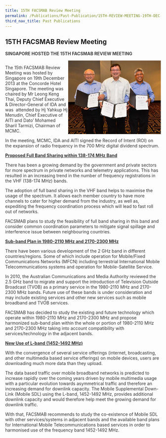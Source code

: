 ```yaml
---
title: 15TH FACSMAB Review Meeting
permalink: /Publications/Past-Publication/15TH-REVIEW-MEETING-19TH-DEC-2013
third_nav_title: Past Publications
---
```

<div class="section-content">
<h2>15TH FACSMAB Review Meeting</h2>
<p class="default-content" style="color: #3f3f3f; margin: 0px; padding: 0px 0px 1em; border: 0px;"><strong style="background: transparent; margin: 0px; padding: 0px; border: 0px;">SINGAPORE&nbsp;HOSTED THE 15TH FACSMAB REVIEW MEETING</strong></p><p style="color: #333333; margin: 0px; padding: 0px 0px 1em; border: 0px;"><img alt="" src="/assets/images/Signing-of-ROI-on-700-MHz-Band-Photo.jpg" class="alignright wp-image-1351 size-medium" style="width: 300px; height: 237px; float: right;"></p><p style="color: #333333; margin: 0px; padding: 0px 0px 1em; border: 0px;">The 15th FACSMAB Review Meeting was hosted by Singapore on 19th December 2013 at the Concorde Hotel Singapore. The meeting was chaired by Mr Leong Keng Thai, Deputy Chief Executive &amp; Director-General of IDA and was&nbsp; attended by Hj Yahkup Hj Menudin, Chief Executive of AITI and Dato’ Mohamed Sharil Tarmizi, Chairman of MCMC.</p><p style="color: #333333; margin: 0px; padding: 0px 0px 1em; border: 0px;">In the meeting, MCMC, IDA and AITI signed the Record of Intent (ROI) on the expansion of radio frequency in the 700 MHz digital dividend spectrum.</p><p style="color: #333333; margin: 0px; padding: 0px 0px 1em; border: 0px;"><span style="text-decoration: underline;"><strong style="background: transparent; margin: 0px; padding: 0px; border: 0px;">Proposed Full Band Sharing within 138-174 MHz Band</strong></span></p><p style="color: #333333; margin: 0px; padding: 0px 0px 1em; border: 0px;">There has been a growing demand by the government and private sectors for more spectrum in private networks and telemetry applications. This has resulted in an increasing trend in the number of frequency registrations in the VHF (138-174 MHz) bands.</p><p style="color: #333333; margin: 0px; padding: 0px 0px 1em; border: 0px;">The adoption of full band sharing in the VHF band helps to maximise the usage of the spectrum. It allows each member country to have more channels to cater for higher demand from the industry, as well as, expediting the frequency coordination process which will lead to fast roll out of networks.</p><p style="color: #333333; margin: 0px; padding: 0px 0px 1em; border: 0px;">FACSMAB plans to study the feasibility of full band sharing in this band and consider common coordination parameters to mitigate signal spillage and interference issue between neighbouring countries.</p><p style="color: #333333; margin: 0px; padding: 0px 0px 1em; border: 0px;"><span style="text-decoration: underline;"><strong style="background: transparent; margin: 0px; padding: 0px; border: 0px;">Sub-band Plan in 1980-2110 MHz and 2170-2300 MHz</strong></span></p><p style="color: #333333; margin: 0px; padding: 0px 0px 1em; border: 0px;">There have been various development of the 2 GHz band in different countries/regions. Some of which include operation for Mobile/Fixed Communications Networks (MFCN) including terrestrial International Mobile Telecommunications systems and operation for Mobile-Satellite Service.</p><p style="color: #333333; margin: 0px; padding: 0px 0px 1em; border: 0px;">In 2010, the Australian Communications and Media Authority reviewed the 2.5 GHz band to migrate and support the introduction of Television Outside Broadcast (TVOB) as a primary service in the 1980-2110 MHz and 2170-2300 MHz bands. Future use of these bands is under consideration and may include existing services and other new services such as mobile broadband and TVOB services.</p><p style="color: #333333; margin: 0px; padding: 0px 0px 1em; border: 0px;">FACSMAB has decided to study the existing and future technology which operate within 1980-2110 MHz and 2170-2300 MHz and propose harmonized sub-band plan within the whole or portion of 1980-2110 MHz and 2170-2300 MHz taking into account compatibility with services/technology in the adjacent bands.</p><p style="color: #333333; margin: 0px; padding: 0px 0px 1em; border: 0px;"><span style="text-decoration: underline;"><strong style="background: transparent; margin: 0px; padding: 0px; border: 0px;">New Use of L-band (1452-1492 MHz)</strong></span></p><p style="color: #333333; margin: 0px; padding: 0px 0px 1em; border: 0px;">With the convergence of several service offerings (internet, broadcasting, and other multimedia based service offerings) on mobile devices, users are downloading much more data than they upload.</p><p style="color: #333333; margin: 0px; padding: 0px 0px 1em; border: 0px;">The data based traffic over mobile broadband networks is predicted to increase rapidly over the coming years driven by mobile multimedia usage with a particular evolution towards asymmetrical traffic and therefore an increasing demand for downlink capacity. The Mobile Supplemental Down-Link (Mobile SDL) using the L-band, 1452-1492 MHz, provides additional downlink capacity and would therefore help meet the growing demand for downlink traffic.</p><p style="color: #333333; margin-top: 0px; margin-right: 0px; margin-left: 0px; padding: 0px; border: 0px;">With that, FACSMAB recommends to study the co-existence of Mobile SDL with other services/systems in adjacent bands and the available band plans for International Mobile Telecommunications based services in order to harmonised use of the frequency band 1452-1492 MHz.</p>
</div>